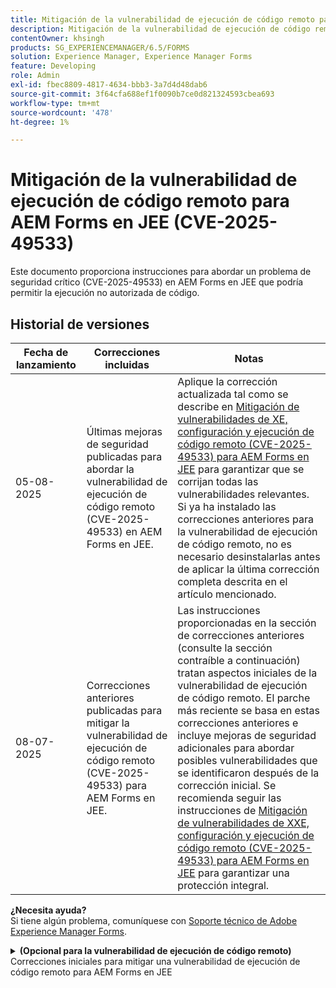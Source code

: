 ```yaml
---
title: Mitigación de la vulnerabilidad de ejecución de código remoto para AEM Forms en JEE (CVE-2025-49533)
description: Mitigación de la vulnerabilidad de ejecución de código remoto para AEM Forms en JEE (CVE-2025-49533)
contentOwner: khsingh
products: SG_EXPERIENCEMANAGER/6.5/FORMS
solution: Experience Manager, Experience Manager Forms
feature: Developing
role: Admin
exl-id: fbec8809-4817-4634-bbb3-3a7d4d48dab6
source-git-commit: 3f64cfa688ef1f0090b7ce0d821324593cbea693
workflow-type: tm+mt
source-wordcount: '478'
ht-degree: 1%

---
```



# Mitigación de la vulnerabilidad de ejecución de código remoto para AEM Forms en JEE (CVE-2025-49533)

Este documento proporciona instrucciones para abordar un problema de seguridad crítico (CVE-2025-49533) en AEM Forms en JEE que podría permitir la ejecución no autorizada de código.

## Historial de versiones

| Fecha de lanzamiento | Correcciones incluidas | Notas |
|------------|-----------------------------------------------------------------------------------------------------|---|
| 05-08-2025 | Últimas mejoras de seguridad publicadas para abordar la vulnerabilidad de ejecución de código remoto (CVE-2025-49533) en AEM Forms en JEE. | Aplique la corrección actualizada tal como se describe en [Mitigación de vulnerabilidades de XE, configuración y ejecución de código remoto (CVE-2025-49533) para AEM Forms en JEE](/help/forms/using/mitigating-xxe-and-configuration-vulnerabilities-for-experience-manager-forms-jee.md) para garantizar que se corrijan todas las vulnerabilidades relevantes. Si ya ha instalado las correcciones anteriores para la vulnerabilidad de ejecución de código remoto, no es necesario desinstalarlas antes de aplicar la última corrección completa descrita en el artículo mencionado. |
| 08-07-2025 | Correcciones anteriores publicadas para mitigar la vulnerabilidad de ejecución de código remoto (CVE-2025-49533) para AEM Forms en JEE. | Las instrucciones proporcionadas en la sección de correcciones anteriores (consulte la sección contraíble a continuación) tratan aspectos iniciales de la vulnerabilidad de ejecución de código remoto. El parche más reciente se basa en estas correcciones anteriores e incluye mejoras de seguridad adicionales para abordar posibles vulnerabilidades que se identificaron después de la corrección inicial. Se recomienda seguir las instrucciones de [Mitigación de vulnerabilidades de XXE, configuración y ejecución de código remoto (CVE-2025-49533) para AEM Forms en JEE](/help/forms/using/mitigating-xxe-and-configuration-vulnerabilities-for-experience-manager-forms-jee.md) para garantizar una protección integral. |

**¿Necesita ayuda?**\
Si tiene algún problema, comuníquese con [Soporte técnico de Adobe Experience Manager Forms](https://business.adobe.com/in/support/main.html).

<details>
<summary><b>(Opcional para la vulnerabilidad de ejecución de código remoto)</b> Correcciones iniciales para mitigar una vulnerabilidad de ejecución de código remoto para AEM Forms en JEE</summary>

Fecha de versión: 08-07-2025

La corrección solo se aplica a Adobe Experience Manager 6.5 Forms en implementaciones independientes de JEE. Las implementaciones independientes son instalaciones de AEM Forms sin AEM Author ni Publish EAR instalados.

## Resolución

| Versión de AEM Forms | Acción necesaria |
|---|---|
| AEM 6.5 Forms en JEE Service Pack 18: Service Pack 23 para implementaciones independientes de AEM Forms en JEE | [Aplicar revisión](#apply-the-hotfix) |
| AEM 6.5 Forms en JEE Service Pack 17 y anteriores | Actualice a una versión de Service Pack compatible y, a continuación, aplique los pasos de mitigación recomendados para su nueva versión |

> **Nota**: AEM Forms solo admite oficialmente los seis Service Packs más recientes. Los usuarios con versiones anteriores deben actualizar primero al Service Pack más reciente y, a continuación, implementar las medidas de seguridad necesarias.

### Aplicar la revisión

1. **Descargar la revisión:**
   * Acceda a Distribución de software de Adobe para descargar [revisión](https://nam04.safelinks.protection.outlook.com/?url=https%3A%2F%2Fexperience.adobe.com%2F%23%2Fdownloads%2Fcontent%2Fsoftware-distribution%2Fen%2Faem.html%3Fpackage%3D%2Fcontent%2Fsoftware-distribution%2Fen%2Fdetails.html%2Fcontent%2Fdam%2Faem%2Fpublic%2Fadobe%2Fpackages%2Fcq650%2Fhotfix%2FAEM%25206.5%2520Unauthenticated%2520RCE%2520in%2520LiveCycle&data=05%7C02%7Ckhsingh%40adobe.com%7Cf29c8505258840beed0408ddbe2956ff%7Cfa7b1b5a7b34438794aed2c178decee1%7C0%7C0%7C638875806949179671%7CUnknown%7CTWFpbGZsb3d8eyJFbXB0eU1hcGkiOnRydWUsIlYiOiIwLjAuMDAwMCIsIlAiOiJXaW4zMiIsIkFOIjoiTWFpbCIsIldUIjoyfQ%3D%3D%7C0%7C%7C%7C&sdata=0GELRBKwhkAFB6fmXNIsbsruBXquhhWX1BMGySEZutY%3D&reserved=0).
   * Guarde el archivo de revisión en el equipo local.
   * Compruebe la integridad del archivo descargado.

2. **Instalar la revisión:**
   * Abra **AEM Workbench**.
   * Conéctese al servidor de AEM Forms afectado.
   * Vaya a **Ventana → Mostrar Ver componentes →**.
   * Haga clic con el botón derecho en la vista Componentes y seleccione &quot;Instalar componente&quot;.
   * Busque y seleccione el archivo de revisión.
   * Siga las indicaciones del asistente de instalación y espere a que finalice.

3. **Esperar y validar:**
   * Espere a que todos los servicios se inicialicen completamente.

</details>

